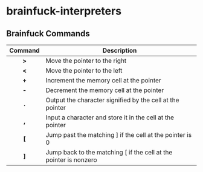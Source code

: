 # brainfuck-interpreters

## Brainfuck Commands

| Command | Description |
|:-------:|-------------|
|  **>**  | Move the pointer to the right |
|  **<**  | Move the pointer to the left |
|  **+**  | Increment the memory cell at the pointer |
|  **-**  | Decrement the memory cell at the pointer |
|  **.**  | Output the character signified by the cell at the pointer |
|  **,**  | Input a character and store it in the cell at the pointer |
|  **\[** | Jump past the matching ] if the cell at the pointer is 0 |
|  **]**  | Jump back to the matching \[ if the cell at the pointer is nonzero |
